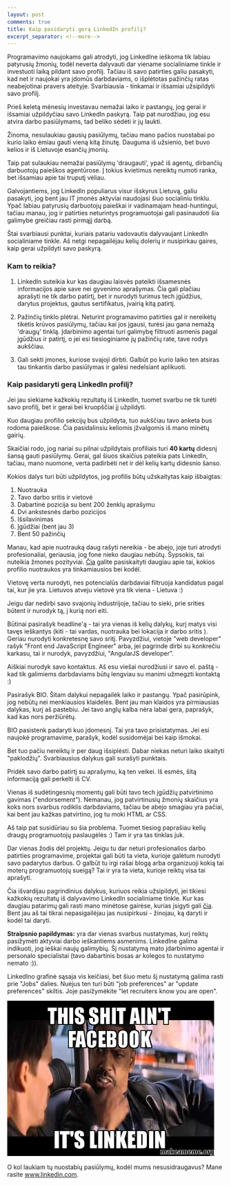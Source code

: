```yaml
---
layout: post
comments: true
title: Kaip pasidaryti gerą LinkedIn profilį?
excerpt_separator: <!--more-->
---
```


Programavimo naujokams gali atrodyti, jog LinkedIne ieškoma tik labiau patyrusių žmonių, todėl neverta dalyvauti dar viename socialiniame tinkle ir
investuoti laiką pildant savo profilį. Tačiau iš savo patirties galiu pasakyti, kad net ir naujokai yra įdomūs darbdaviams, o išplėtotas pažinčių
ratas neabejotinai pravers ateityje. Svarbiausia - tinkamai ir išsamiai užsipildyti savo profilį.

 <!--more-->

Prieš keletą mėnesių investavau nemažai laiko ir pastangų, jog gerai ir išsamiai užpildyčiau savo LinkedIn paskyrą. Taip pat nurodžiau, jog esu
atvira darbo pasiūlymams, tad beliko sėdėti ir jų laukti.

Žinoma, nesulaukiau gausių pasiūlymų, tačiau mano pačios nuostabai po kurio laiko ėmiau gauti vieną kitą žinutę. Dauguma iš užsienio, bet buvo
kelios ir iš Lietuvoje esančių įmonių.

Taip pat sulaukiau nemažai pasiūlymų 'draugauti', ypač iš agentų, dirbančių darbuotojų paieškos agentūrose. Į tokius kvietimus nereiktų numoti
ranka, bet išsamiau apie tai truputį vėliau.

Galvojantiems, jog LinkedIn populiarus visur išskyrus Lietuvą, galiu pasakyti, jog bent jau IT įmonės aktyviai naudojasi šiuo socialiniu tinklu.
Ypač labiau patyrusių darbuotojų paieškai ir vadinamajam head-huntingui, tačiau manau, jog ir patirties neturintys programuotojai gali
pasinaudoti šia galimybe greičiau rasti pirmąjį darbą.

Štai svarbiausi punktai, kuriais patariu vadovautis dalyvaujant LinkedIn socialiniame tinkle. Aš netgi nepagailėjau kelių dolerių ir nusipirkau
gaires, kaip gerai užpildyti savo paskyrą.

### Kam to reikia?

1. LinkedIn suteikia kur kas daugiau laisvės pateikti išsamesnės informacijos apie save nei gyvenimo aprašymas. Čia gali plačiau
aprašyti ne tik darbo patirtį, bet ir nurodyti turimus tech įgūdžius, darytus projektus, gautus sertifikatus, įvairią kitą patirtį.

2. Pažinčių tinklo plėtrai. Neturint programavimo patirties gal ir nereikėtų tikėtis krūvos pasiūlymų, tačiau kai jos įgausi, turėsi jau gana
nemažą 'draugų' tinklą. Įdarbinimo agentai turi galimybę filtruoti asmenis pagal įgūdžius ir patirtį, o jei esi tiesioginiame jų
pažinčių rate, tave rodys aukščiau.

3. Gali sekti įmones, kuriose svajoji dirbti. Galbūt po kurio laiko ten atsiras tau tinkantis darbo pasiūlymas ir galėsi nedelsiant aplikuoti.

### Kaip pasidaryti gerą LinkedIn profilį?

Jei jau siekiame kažkokių rezultatų iš LinkedIn, tuomet svarbu ne tik turėti savo profilį, bet ir gerai bei kruopščiai jį užpildyti.

Kuo daugiau profilio sekcijų bus užpildyta, tuo aukščiau tavo anketa bus rodoma paieškose. Čia pasidalinsiu keliomis įžvalgomis iš mano minėtų
gairių.

Skaičiai rodo, jog nariai su pilnai užpildytais profiliais turi **40 kartų** didesnį šansą gauti pasiūlymų. Gerai, gal šiuos skaičius pateikia
 pats LinkedIn, tačiau, mano nuomone, verta padirbėti net ir dėl kelių kartų didesnio šanso.

Kokios dalys turi būti užpildytos, jog profilis būtų užskaitytas kaip išbaigtas:

1. Nuotrauka
2. Tavo darbo sritis ir vietovė
3. Dabartinė pozicija su bent 200 ženklų aprašymu
4. Dvi ankstesnės darbo pozicijos
5. Išsilavinimas
6. Įgūdžiai (bent jau 3)
7. Bent 50 pažinčių

Manau, kad apie nuotrauką daug rašyti nereikia - be abejo, joje turi atrodyti profesionaliai, geriausia, jog fone nieko daugiau nebūtų.
Šypsokis, tai nuteikia žmones pozityviai.
 <a href="https://blog.bufferapp.com/best-profile-picture-science-research-psychology" target="_blank">Čia</a>
 galite pasiskaityti daugiau apie tai, kokios profilio nuotraukos yra tinkamiausios bei kodėl.

Vietovę verta nurodyti, nes potencialūs darbdaviai filtruoja kandidatus pagal tai, kur jie yra. Lietuvos atveju vietovė yra tik viena - Lietuva :)

Jeigu dar nedirbi savo svajonių industrijoje, tačiau to sieki, prie srities būtent ir nurodyk tą, į kurią nori eiti.

 Būtinai pasirašyk headline'ą - tai yra vienas iš kelių dalykų, kurį matys visi tavęs ieškantys (kiti - tai vardas, nuotrauka bei lokacija ir darbo sritis ).
 Geriau nurodyti konkretesnę savo sritį.
 Pavyzdžiui, vietoje "web developer" rašyk "Front end JavaScript Engineer" arba, jei pagrinde dirbi su konkrečiu karkasu, tai ir nurodyk, pavyzdžiui,
 "AngularJS developer".

 Aiškiai nurodyk savo kontaktus. Aš esu viešai nurodžiusi ir savo el. paštą - kad tik galimiems darbdaviams būtų lengviau su manimi užmegzti
 kontaktą :)

 Pasirašyk BIO. Šitam dalykui nepagailėk laiko ir pastangų. Ypač pasirūpink, jog nebūtų nei menkiausios klaidelės. Bent jau man klaidos yra
 pirmiausias dalykas, kurį aš pastebiu. Jei tavo anglų kalba nėra labai gera, paprašyk, kad kas nors peržiūrėtų.

 BIO pasistenk padaryti kuo įdomesnį. Tai yra tavo prisistatymas. Jei esi naujokė programavime, parašyk, kodėl susidomėjai bei kaip išmokai.

 Bet tuo pačiu nereiktų ir per daug išsiplėsti. Dabar niekas neturi laiko skaityti "paklodžių". Svarbiausius dalykus gali surašyti punktais.

 Pridėk savo darbo patirtį su aprašymu, ką ten veikei. Iš esmės, šitą informaciją gali perkelti iš CV.

 Vienas iš sudėtingesnių momentų gali būti tavo tech įgūdžių patvirtinimo gavimas ("endorsement"). Nemanau, jog patvirtinusių žmonių skaičius yra
  koks nors svarbus rodiklis darbdaviams, tačiau be abejo smagiau yra pačiai, kai bent jau kažkas patvirtino, jog tu moki HTML ar CSS.

  Aš taip pat susidūriau su šia problema. Tuomet tiesiog paprašiau kelių draugų programuotojų paslaugėlės :) Tam ir yra tas tinklas juk.

Dar vienas žodis dėl projektų. Jeigu tu dar neturi profesionalios darbo patirties programavime, projektai gali būti ta vieta, kurioje galėtum
nurodyti savo padarytus darbus. O galbūt tu irgi rašai blogą arba organizuoji kokią tai moterų programuotojų sueigą? Tai ir yra ta vieta, kurioje
reiktų visa tai aprašyti.

Čia išvardijau pagrindinius dalykus, kuriuos reikia užsipildyti, jei tikiesi kažkokių rezultatų iš dalyvavimo LinkedIn socialiniame tinkle.
Kur kas daugiau patarimų gali rasti mano minėtose gairėse, kurias įsigyti gali <a href="http://learntocodewith.me/linkedin-crash-course/" target="_blank">čia</a>.
 Bent jau aš tai tikrai nepasigailėjau jas nusipirkusi -
 žinojau, ką daryti ir kodėl tai daryti.

 **Straipsnio papildymas:** yra dar vienas svarbus nustatymas, kurį reiktų pasižymėti aktyviai darbo ieškantiems asmenims. LinkedIne galima
 indikuoti, jog ieškai naujų galimybių. Šį nustatymą mato įdarbinimo agentai ir personalo specialistai (tavo dabartinis bosas ar kolegos
 to nustatymo nemato :)).

 LinkedIno grafinė sąsaja vis keičiasi, bet šiuo metu šį nustatymą galima rasti prie "Jobs" dalies. Nuėjus ten turi būti "job preferences" ar
 "update preferences" skiltis. Joje pasižymėkite "let recruiters know you are open".



 ![This-shit-aint-facebook](/assets/this-shit-aint-facebook.jpg)

 O kol laukiam tų nuostabių pasiūlymų, kodėl mums nesusidraugavus? Mane rasite <a href="http://www.linkedin.com/in/inga-vaiciakauskaite" target="_blank">www.linkedin.com</a>.





